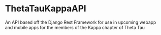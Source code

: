 # ThetaTauKappaAPI
An API based off the Django Rest Framework for use in upcoming webapp and mobile apps for the members of the Kappa chapter of Theta Tau
